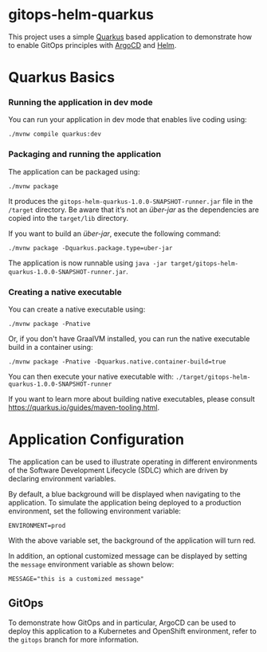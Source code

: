 # gitops-helm-quarkus

This project uses a simple [Quarkus](https://quarkus.io) based application to demonstrate how to enable GitOps principles with [ArgoCD](https://argoproj.github.io/argo-cd/) and [Helm](https://helm.sh/).

# Quarkus Basics

### Running the application in dev mode

You can run your application in dev mode that enables live coding using:
```shell script
./mvnw compile quarkus:dev
```

### Packaging and running the application

The application can be packaged using:
```shell script
./mvnw package
```
It produces the `gitops-helm-quarkus-1.0.0-SNAPSHOT-runner.jar` file in the `/target` directory.
Be aware that it’s not an _über-jar_ as the dependencies are copied into the `target/lib` directory.

If you want to build an _über-jar_, execute the following command:
```shell script
./mvnw package -Dquarkus.package.type=uber-jar
```

The application is now runnable using `java -jar target/gitops-helm-quarkus-1.0.0-SNAPSHOT-runner.jar`.

### Creating a native executable

You can create a native executable using: 
```shell script
./mvnw package -Pnative
```

Or, if you don't have GraalVM installed, you can run the native executable build in a container using: 
```shell script
./mvnw package -Pnative -Dquarkus.native.container-build=true
```

You can then execute your native executable with: `./target/gitops-helm-quarkus-1.0.0-SNAPSHOT-runner`

If you want to learn more about building native executables, please consult https://quarkus.io/guides/maven-tooling.html.

# Application Configuration

The application can be used to illustrate operating in different environments of the Software Development Lifecycle (SDLC) which are driven by declaring environment variables.

By default, a blue background will be displayed when navigating to the application. To simulate the application being deployed to a production environment, set the following environment variable:

```
ENVIRONMENT=prod
```

With the above variable set, the background of the application will turn red.

In addition, an optional customized message can be displayed by setting the `message` environment variable as shown below:

```
MESSAGE="this is a customized message"
```

## GitOps

To demonstrate how GitOps and in particular, ArgoCD can be used to deploy this application to a Kubernetes and OpenShift environment, refer to the `gitops` branch for more information.